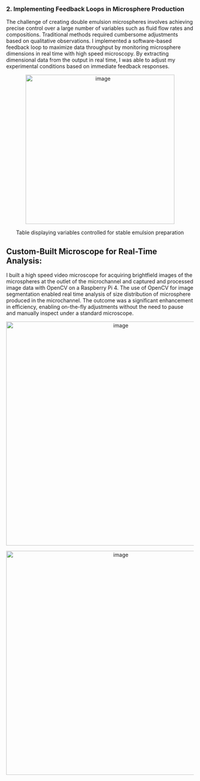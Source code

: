 ### 2. Implementing Feedback Loops in Microsphere Production

The challenge of creating double emulsion microspheres involves achieving precise control over a large number of variables such as fluid flow rates and compositions. Traditional methods required cumbersome adjustments based on qualitative observations. I implemented a software-based feedback loop to maximize data throughput by monitoring microsphere dimensions in real time with high speed microscopy. By extracting dimensional data from the output in real time, I was able to adjust my experimental conditions based on immediate feedback responses.


<p align="center"><img width="400" alt="image" src="https://github.com/jwhitlow5/jw_eng/assets/9408895/497663fc-32df-4fe5-b7af-0cbcbbec0e42">
<p align="center">Table displaying variables controlled for stable emulsion preparation

## Custom-Built Microscope for Real-Time Analysis: 
I built a high speed video microscope for acquiring brightfield images of the microspheres at the outlet of the microchannel and captured and processed image data with OpenCV on a Raspberry Pi 4. The use of OpenCV for image segmentation enabled real time analysis of size distribution of microsphere produced in the microchannel. The outcome was a significant enhancement in efficiency, enabling on-the-fly adjustments without the need to pause and manually inspect under a standard microscope.

<p align="center"><img width="600" alt="image" src="https://github.com/jwhitlow5/jw_eng/assets/9408895/7ccd5a03-96e3-4933-9189-751ab346602b">


<p align="center"><img width="600" alt="image" src="https://github.com/jwhitlow5/jw_eng/assets/9408895/308d640d-66cb-4cbb-815d-e8d7157a3072">

